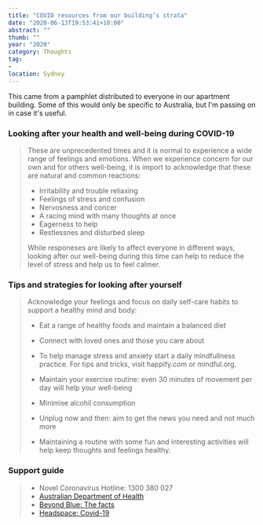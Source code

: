 ```yaml
---
title: "COVID resources from our building’s strata"
date: "2020-06-13T19:53:41+10:00"
abstract: ""
thumb: ""
year: "2020"
category: Thoughts
tag:
- 
location: Sydney
---
```

This came from a pamphlet distributed to everyone in our apartment building. Some of this would only be specific to Australia, but I'm passing on in case it's useful.


### Looking after your health and well-being during COVID-19

> These are unprecedented times and it is normal to experience a wide range of feelings and emotions. When we experience concern for our own and for others well-being, it is import to acknowledge that these are natural and common reactions:
> 
> * Irritability and trouble reliaxing
> * Feelings of stress and confusion
> * Nervosness and concer
> * A racing mind with many thoughts at once
> * Eagerness to help
> * Restlessnes and disturbed sleep
> 
> While responeses are likely to affect everyone in different ways, looking after our well-being during this time can help to reduce the level of stress and help us to feel calmer.

### Tips and strategies for looking after yourself

> Acknowledge your feelings and focus on daily self-care habits to support a healthy mind and body:
> 
> * Eat a range of healthy foods and maintain a balanced diet
> 
> * Connect with loved ones and those you care about
> 
> * To help manage stress and anxiety start a daily mindfullness practice. For tips and tricks, visit happify.com or mindful.org.
>
> * Maintain your exercise routine: even 30 minutes of movement per day will help your well-being
>
> * Minimise alcohil consumption
>
> * Unplug now and then: aim to get the news you need and not much more
>
> * Maintaining a routine with some fun and interesting activities will help keep thoughts and feelings healthy.

### Support guide

> * Novel Coronavirus Hotline: 1300 380 027
> * [Australian Department of Health](https://www.health.gov.au/news/health-alerts)
> * [Beyond Blue: The facts](beyondblue.org.au/the-facts)
> * [Headspace: Covid-19](https://www.headspace.com/covid-19)
